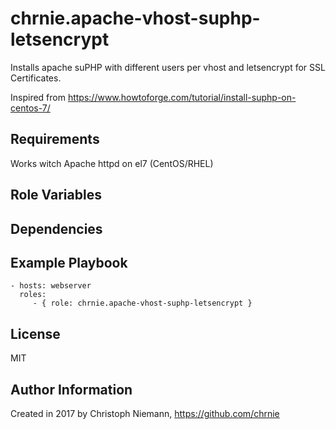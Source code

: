 chrnie.apache-vhost-suphp-letsencrypt
=========

Installs apache suPHP with different users per vhost and letsencrypt for SSL Certificates.

Inspired from https://www.howtoforge.com/tutorial/install-suphp-on-centos-7/

Requirements
------------

Works witch Apache httpd on el7 (CentOS/RHEL)

Role Variables
--------------

Dependencies
------------

Example Playbook
----------------

    - hosts: webserver
      roles:
         - { role: chrnie.apache-vhost-suphp-letsencrypt }

License
-------

MIT

Author Information
------------------

Created in 2017 by Christoph Niemann, https://github.com/chrnie
